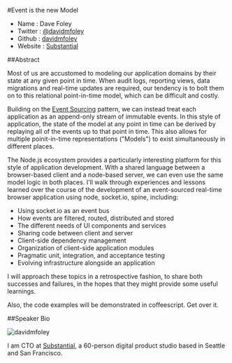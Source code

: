 #Event is the new Model

* Name      : Dave Foley
* Twitter   : [@davidmfoley][]
* Github    : [davidmfoley][]
* Website   : [Substantial][]

##Abstract

Most of us are accustomed to modeling our application domains by their state at any given point in time. When audit logs, reporting views, data migrations and real-time updates are required, our tendency is to bolt them on to this relational point-in-time model, which can be difficult and costly.

Building on the [Event Sourcing][] pattern, we can instead treat each application as an append-only stream of immutable events. In this style of application, the state of the model at any point in time can be derived by replaying all of the events up to that point in time. This also allows for multiple poinit-in-time representations ("Models") to exist simultaneously in different places.

The Node.js ecosystem provides a particularly interesting platform for this style of application development. With a shared language between a browser-based client and a node-based server, we can even use the same model logic in both places. I'll walk through experiences and lessons learned over the course of the development of an event-sourced real-time browser application using node, socket.io, spine, including:

- Using socket.io as an event bus
- How events are filtered, routed, distributed and stored
- The different needs of UI components and services
- Sharing code between client and server
- Client-side dependency management
- Organization of client-side application modules
- Pragmatic unit, integration, and acceptance testing
- Evolving infrastructure alongside an application

I will approach these topics in a retrospective fashion, to share both successes and failures, in the hopes that they might provide some useful learnings.

Also, the code examples will be demonstrated in coffeescript. Get over it.

##Speaker Bio

![davidmfoley](../images/davidmfoley.png)

I am CTO at [Substantial][], a 60-person digital product studio based in Seattle and San Francisco.

[@davidmfoley]:http://twitter.com/davidmfoley
[davidmfoley]:http://github.com/davidmfoley
[Event Sourcing]:http://martinfowler.com/eaaDev/EventSourcing.html
[Substantial]:http://substantial.com
